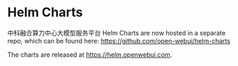 # Helm Charts
中科融合算力中心大模型服务平台 Helm Charts are now hosted in a separate repo, which can be found here: https://github.com/open-webui/helm-charts 

The charts are released at https://helm.openwebui.com. 